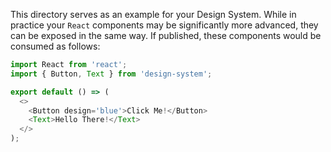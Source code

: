 This directory serves as an example for your Design System. While in practice
your `React` components may be significantly more advanced, they can be
exposed in the same way. If published, these components would be
consumed as follows:

```js
import React from 'react';
import { Button, Text } from 'design-system';

export default () => (
  <>
    <Button design='blue'>Click Me!</Button>
    <Text>Hello There!</Text>
  </>
);
```
